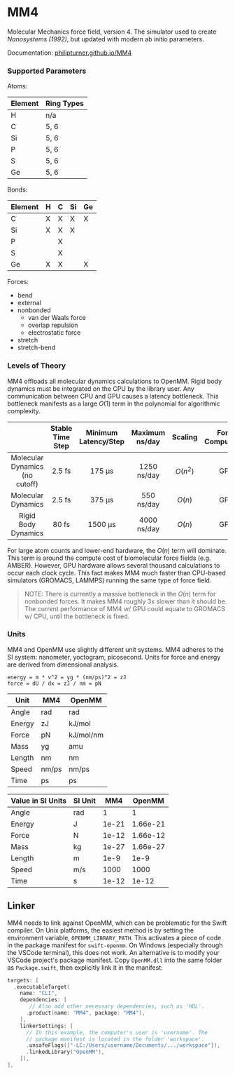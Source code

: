 # MM4

Molecular Mechanics force field, version 4. The simulator used to create _Nanosystems (1992)_, but updated with modern ab initio parameters.

Documentation: [philipturner.github.io/MM4](https://philipturner.github.io/MM4)

### Supported Parameters

Atoms:

| Element | Ring Types |
| ------- | ---------- |
| H  | n/a  |
| C  | 5, 6 |
| Si | 5, 6 |
| P  | 5, 6 |
| S  | 5, 6 |
| Ge | 5, 6 |

Bonds:

| Element | H | C | Si | Ge |
| ------- | - | - | -- | -- |
| C       | X | X | X  | X  |
| Si      | X | X | X  |    |
| P       |   | X |    |    |
| S       |   | X |    |    |
| Ge      | X | X |    | X  |

Forces:
- bend
- external
- nonbonded
  - van der Waals force
  - overlap repulsion
  - electrostatic force
- stretch
- stretch-bend

### Levels of Theory

MM4 offloads all molecular dynamics calculations to OpenMM. Rigid body dynamics must be integrated on the CPU by the library user. Any communication between CPU and GPU causes a latency bottleneck. This bottleneck manifests as a large $O(1)$ term in the polynomial for algorithmic complexity.

|  | Stable Time Step | Minimum Latency/Step | Maximum ns/day | Scaling | Force Computation | Integration |
| :-----------------: | :--------: | :--------: | :-----: | :-: | :-: | :-: |
| Molecular Dynamics (no cutoff) | 2.5 fs |  175 μs | 1250 ns/day | $O(n^2)$ | GPU | GPU |
| Molecular Dynamics             | 2.5 fs |  375 μs | 550 ns/day  | $O(n)$ |  GPU | GPU |
| Rigid Body Dynamics            | 80 fs  | 1500 μs | 4000 ns/day | $O(n)$ |  GPU | CPU |

For large atom counts and lower-end hardware, the $O(n)$ term will dominate. This term is around the compute cost of biomolecular force fields (e.g. AMBER). However, GPU hardware allows several thousand calculations to occur each clock cycle. This fact makes MM4 much faster than CPU-based simulators (GROMACS, LAMMPS) running the same type of force field.

> NOTE: There is currently a massive bottleneck in the $O(n)$ term for nonbonded forces. It makes MM4 roughly 3x slower than it should be. The current performance of MM4 w/ GPU could equate to GROMACS w/ CPU, until the bottleneck is fixed.

### Units

MM4 and OpenMM use slightly different unit systems. MM4 adheres to the SI system: nanometer, yoctogram, picosecond. Units for force and energy are derived from dimensional analysis.

```
energy = m * v^2 = yg * (nm/ps)^2 = zJ
force = dU / dx = zJ / nm = pN
```

| Unit   | MM4   | OpenMM    |
| ------ | ----- | --------- |
| Angle  | rad   | rad       |
| Energy | zJ    | kJ/mol    |
| Force  | pN    | kJ/mol/nm |
| Mass   | yg    | amu       |
| Length | nm    | nm        |
| Speed  | nm/ps | nm/ps     |
| Time   | ps    | ps        |

| Value in SI Units | SI Unit | MM4   | OpenMM    |
| ----------------- | ------- | ----- | --------- |
| Angle             | rad     | 1     | 1         |
| Energy            | J       | 1e-21 | 1.66e-21  |
| Force             | N       | 1e-12 | 1.66e-12  |
| Mass              | kg      | 1e-27 | 1.66e-27  |
| Length            | m       | 1e-9  | 1e-9      |
| Speed             | m/s     | 1000  | 1000      |
| Time              | s       | 1e-12 | 1e-12     |

## Linker

MM4 needs to link against OpenMM, which can be problematic for the Swift compiler. On Unix platforms, the easiest method is by setting the environment variable, `OPENMM_LIBRARY_PATH`. This activates a piece of code in the package manifest for `swift-openmm`. On Windows (especially through the VSCode terminal), this does not work. An alternative is to modify your VSCode project's package manifest. Copy `OpenMM.dll` into the same folder as `Package.swift`, then explicitly link it in the manifest:

```swift
targets: [
  .executableTarget(
    name: "CLI",
    dependencies: [
       // Also add other necessary dependencies, such as 'HDL'.
      .product(name: "MM4", package: "MM4"),
    ],
    linkerSettings: [
      // In this example, the computer's user is 'username'. The
      // package manifest is located in the folder 'workspace'.
      .unsafeFlags(["-LC:/Users/username/Documents/.../workspace"]),
      .linkedLibrary("OpenMM"),
    ]),
],
```

